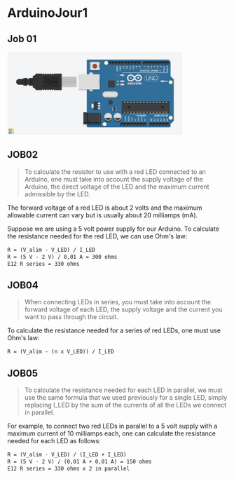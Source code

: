 # ArduinoJour1

## Job 01

<img width="400" src="Images/Job01.png">

## JOB02
> To calculate the resistor to use with a red LED connected to an Arduino, one must take into account the supply voltage of the Arduino, the direct voltage of the LED and the maximum current admissible by the LED.

The forward voltage of a red LED is about 2 volts and the maximum allowable current can vary but is usually about 20 milliamps (mA).

Suppose we are using a 5 volt power supply for our Arduino. To calculate the resistance needed for the red LED, we can use Ohm's law:

```
R = (V_alim - V_LED) / I_LED
R = (5 V - 2 V) / 0,01 A = 300 ohms
E12 R series = 330 ohms
```

## JOB04
> When connecting LEDs in series, you must take into account the forward voltage of each LED, the supply voltage and the current you want to pass through the circuit.

To calculate the resistance needed for a series of red LEDs, one must use Ohm's law:

```
R = (V_alim - (n x V_LED)) / I_LED
```

## JOB05

> To calculate the resistance needed for each LED in parallel, we must use the same formula that we used previously for a single LED, simply replacing I_LED by the sum of the currents of all the LEDs we connect in parallel.

For example, to connect two red LEDs in parallel to a 5 volt supply with a maximum current of 10 milliamps each, one can calculate the resistance needed for each LED as follows:

```
R = (V_alim - V_LED) / (I_LED + I_LED)
R = (5 V - 2 V) / (0,01 A + 0,01 A) = 150 ohms
E12 R series = 330 ohms x 2 in parallel
```
